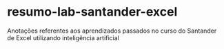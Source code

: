 # resumo-lab-santander-excel
Anotações referentes aos aprendizados passados no curso do Santander de Excel utilizando inteligência artificial

